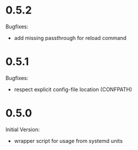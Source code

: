 # 0.5.2

Bugfixes:

* add missing passthrough for reload command

# 0.5.1

Bugfixes:

* respect explicit config-file location (CONFPATH)

# 0.5.0

Initial Version:

* wrapper script for usage from systemd units
